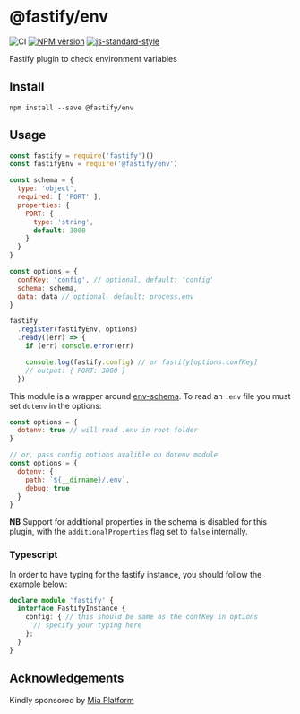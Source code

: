 # @fastify/env

![CI](https://github.com/fastify/fastify-env/workflows/CI/badge.svg)
[![NPM version](https://img.shields.io/npm/v/@fastify/env.svg?style=flat)](https://www.npmjs.com/package/@fastify/env)
[![js-standard-style](https://img.shields.io/badge/code%20style-standard-brightgreen.svg?style=flat)](https://standardjs.com/)

Fastify plugin to check environment variables

## Install

```
npm install --save @fastify/env
```

## Usage

```js
const fastify = require('fastify')()
const fastifyEnv = require('@fastify/env')

const schema = {
  type: 'object',
  required: [ 'PORT' ],
  properties: {
    PORT: {
      type: 'string',
      default: 3000
    }
  }
}

const options = {
  confKey: 'config', // optional, default: 'config'
  schema: schema,
  data: data // optional, default: process.env
}

fastify
  .register(fastifyEnv, options)
  .ready((err) => {
    if (err) console.error(err)

    console.log(fastify.config) // or fastify[options.confKey]
    // output: { PORT: 3000 }
  })
```

This module is a wrapper around [env-schema](https://www.npmjs.com/package/env-schema).
To read an `.env` file you must set `dotenv` in the options:

```js
const options = {
  dotenv: true // will read .env in root folder
}

// or, pass config options avalible on dotenv module
const options = {
  dotenv: {
    path: `${__dirname}/.env`,
    debug: true
  }
}

```

**NB** Support for additional properties in the schema is disabled for this plugin, with the `additionalProperties` flag set to `false` internally.

### Typescript
In order to have typing for the fastify instance, you should follow the example below:

```typescript
declare module 'fastify' {
  interface FastifyInstance {
    config: { // this should be same as the confKey in options
      // specify your typing here
    };
  }
}
```


## Acknowledgements

Kindly sponsored by [Mia Platform](https://www.mia-platform.eu/)
